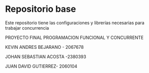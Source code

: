 # Repositorio base

Este repositorio tiene las configuraciones y librerías necesarias para trabajar concurrencia


PROYECTO FINAL PROGRAMACION FUNCIONAL Y CONCURRENTE


KEVIN ANDRES BEJARANO - 2067678

JOHAN SEBASTIAN ACOSTA -2380393

JUAN DAVID GUTIERREZ- 2060104
